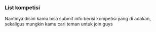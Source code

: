 ### List kompetisi

Nantinya disini kamu bisa submit info berisi kompetisi yang di adakan, sekaligus mungkin kamu cari teman untuk join guys